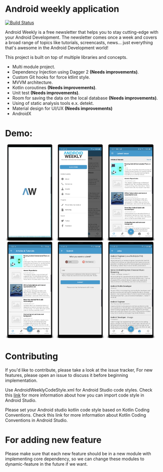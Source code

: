 # Android weekly application
[![Build Status](https://travis-ci.org/mnayef95/Android-Weekly.svg?branch=master)](https://travis-ci.org/mnayef95/Android-Weekly)

Android Weekly is a free newsletter that helps you to stay cutting-edge with your Android Development. The newsletter comes once a week and covers a broad range of topics like tutorials, screencasts, news... just everything that's awesome in the Android Development world!

This project is built on top of multiple libraries and concepts.
- Multi module project.
- Dependency Injection using Dagger 2 **(Needs improvements)**.
- Custom Git hooks for force ktlint style.
- MVVM architecture.
- Kotlin coroutines **(Needs improvements)**.
- Unit test **(Needs improvements)**.
- Room for saving the data on the local database **(Needs improvements)**.
- Using of static analysis tools e.x. detekt.
- Material design for UI/UX **(Needs improvements)**
- AndroidX

# Demo:
<img src="images/screenshot1.png" width="32%" /> <img src="images/screenshot2.png" width="32%" /> <img src="images/screenshot3.png" width="32%" /> <img src="images/screenshot4.png" width="32%" /> <img src="images/screenshot5.png" width="32%" /> <img src="images/screenshot6.png" width="32%" />


# Contributing
If you'd like to contribute, please take a look at the issue tracker, For new features, please open an issue to discuss it before beginning implementation.

Use AndroidWeeklyCodeStyle.xml for Android Studio code styles. Check this [link](https://stackoverflow.com/a/30454168/8191360) for more information about how you can import code style in Android Studio.

Please set your Android studio kotlin code style based on Kotlin Coding Conventions. Check this link for more information about Kotlin Coding Conventions in Android Studio.

# For adding new feature
Please make sure that each new feature should be in a new module with implementing core dependency, so we can change these modules to dynamic-feature in the future if we want.
